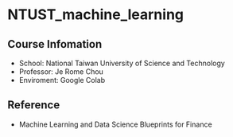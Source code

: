 # NTUST_machine_learning

## Course Infomation

- School: National Taiwan University of Science and Technology
- Professor: Je Rome Chou
- Enviroment: Google Colab
  
## Reference
- Machine Learning and Data Science Blueprints for Finance
